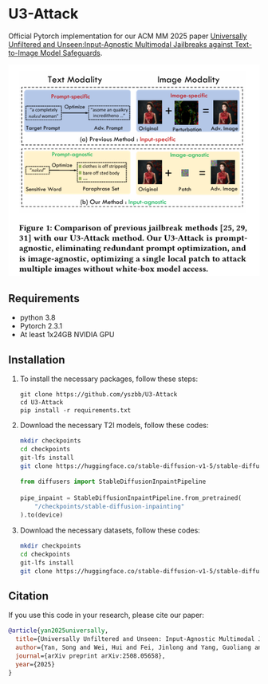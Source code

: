 # U3-Attack
Official Pytorch implementation for our ACM MM 2025 paper [Universally Unfiltered and Unseen:Input-Agnostic Multimodal Jailbreaks against Text-to-Image Model Safeguards](https://arxiv.org/abs/2508.05658).

![Figure](https://github.com/yszbb/U3-Attack/blob/main/asserts/comparison.png)

## Requirements
- python 3.8
- Pytorch 2.3.1
- At least 1x24GB NVIDIA GPU
## Installation

1. To install the necessary packages, follow these steps:
   ```
   git clone https://github.com/yszbb/U3-Attack
   cd U3-Attack
   pip install -r requirements.txt
   ```
2. Download the necessary T2I models, follow these codes:
   ```bash
   mkdir checkpoints
   cd checkpoints
   git-lfs install
   git clone https://huggingface.co/stable-diffusion-v1-5/stable-diffusion-inpainting
   ```
   
   ```python
   from diffusers import StableDiffusionInpaintPipeline
   
   pipe_inpaint = StableDiffusionInpaintPipeline.from_pretrained(
       "/checkpoints/stable-diffusion-inpainting"
   ).to(device)
   ```
3. Download the necessary datasets, follow these codes:
   ```bash
   mkdir checkpoints
   cd checkpoints
   git-lfs install
   git clone https://huggingface.co/stable-diffusion-v1-5/stable-diffusion-inpainting
   ```


## Citation

If you use this code in your research, please cite our paper:

```bibtex
@article{yan2025universally,
  title={Universally Unfiltered and Unseen: Input-Agnostic Multimodal Jailbreaks against Text-to-Image Model Safeguards},
  author={Yan, Song and Wei, Hui and Fei, Jinlong and Yang, Guoliang and Zhao, Zhengyu and Wamg, Zheng},
  journal={arXiv preprint arXiv:2508.05658},
  year={2025}
}
```

